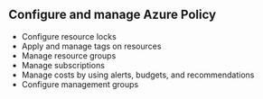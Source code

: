 ## Configure and manage Azure Policy

- Configure resource locks
- Apply and manage tags on resources
- Manage resource groups
- Manage subscriptions
- Manage costs by using alerts, budgets, and recommendations
- Configure management groups